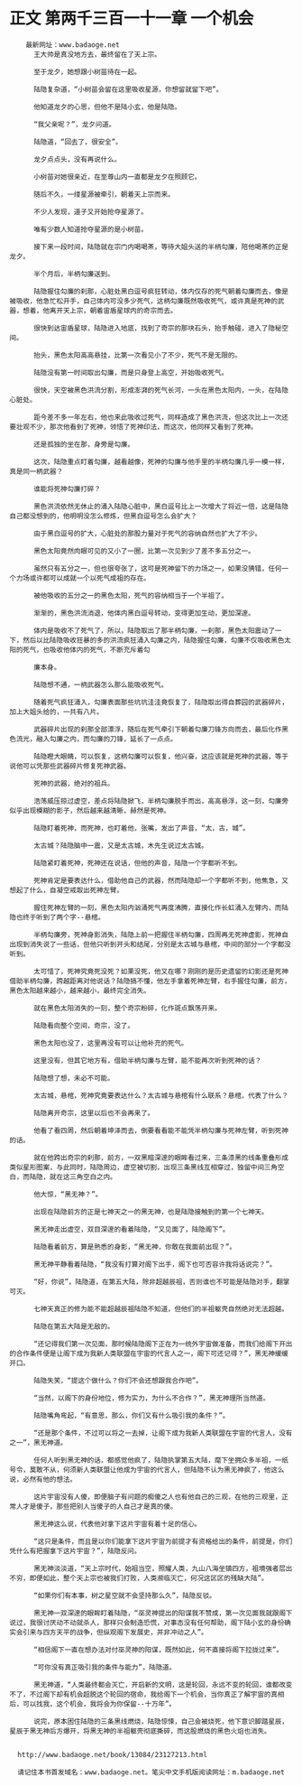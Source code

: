 # 正文 第两千三百一十一章 一个机会
        最新网址：www.badaoge.net
          王大帅是真没地方去，最终留在了天上宗。
      
          至于龙夕，她想跟小树苗待在一起。
      
          陆隐复杂道，“小树苗会留在这里吸收星源，你想留就留下吧”。
      
          他知道龙夕的心思，但他不是陆小玄，他是陆隐。
      
          “我父亲呢？”，龙夕问道。
      
          陆隐道，“回去了，很安全”。
      
          龙夕点点头，没有再说什么。
      
          小树苗对她很亲近，在至尊山内一直都是龙夕在照顾它。
      
          随后不久，一缕星源被牵引，朝着天上宗而来。
      
          不少人发现，道子又开始抢夺星源了。
      
          唯有少数人知道抢夺星源的是小树苗。
      
          接下来一段时间，陆隐就在宗门内喝喝茶，等待大姐头送的半柄勾廉，陪他喝茶的正是龙夕。
      
          半个月后，半柄勾廉送到。
      
          陆隐握住勾廉的刹那，心脏处黑白逗号疯狂转动，体内仅存的死气朝着勾廉而去，像是被吸收，他急忙松开手，自己体内可没多少死气，这柄勾廉既然吸收死气，或许真是死神的武器，想着，他离开天上宗，朝着宙盾星球内的奇宗而去。
      
          很快到达宙盾星球，陆隐进入地底，找到了奇宗的那块石头，抬手触碰，进入了隐秘空间。
      
          抬头，黑色太阳高高悬挂，比第一次看见小了不少，死气不是无限的。
      
          陆隐没有第一时间取出勾廉，而是只身登上高空，开始吸收死气。
      
          很快，天空被黑色洪流分割，形成澎湃的死气长河，一头在黑色太阳内，一头，在陆隐心脏处。
      
          距今差不多一年左右，他也来此吸收过死气，同样造成了黑色洪流，但这次比上一次还要壮观不少，那次他看到了死神，领悟了死神印法，而这次，他同样又看到了死神。
      
          还是孤独的坐在那，身旁是勾廉。
      
          这次，陆隐重点盯着勾廉，越看越像，死神的勾廉与他手里的半柄勾廉几乎一模一样，真是同一柄武器？
      
          谁能将死神勾廉打碎？
      
          黑色洪流依然无休止的涌入陆隐心脏中，黑白逗号比上一次增大了将近一倍，这是陆隐自己都没想到的，他明明没怎么修炼，但黑白逗号怎么会扩大？
      
          由于黑白逗号的扩大，心脏处的那股力量对于死气的容纳自然也扩大了不少。
      
          黑色太阳竟然肉眼可见的又小了一圈，比第一次见到少了差不多五分之一。
      
          虽然只有五分之一，但也很夸张了，这可是死神留下的力场之一，如果没猜错，任何一个力场或许都可以成就一个以死气成祖的存在。
      
          被他吸收的五分之一的黑色太阳，死气的容纳相当于一个半祖了。
      
          渐渐的，黑色洪流消退，他体内黑白逗号转动，变得更加生动，更加深邃。
      
          体内是吸收不了死气了，所以，陆隐取出了那半柄勾廉，一刹那，黑色太阳震动了一下，然后以比陆隐吸收狂暴的多的洪流疯狂涌入勾廉之内，陆隐握住勾廉，勾廉不仅吸收黑色太阳的死气，也吸收他体内的死气，不断充斥着勾
      
          廉本身。
      
          陆隐想不通，一柄武器怎么那么能吸收死气。
      
          随着死气疯狂涌入，勾廉表面那些坑坑洼洼竟恢复了，陆隐取出得自葬园的武器碎片，加上大姐头给的，一共有八片。
      
          武器碎片出现的刹那全部漂浮，随后在死气牵引下朝着勾廉刀锋方向而去，最后化作黑色流光，融入勾廉之内，而勾廉的刀锋，延长了一点点。
      
          陆隐瞪大眼睛，可以恢复，这柄勾廉可以恢复，他兴奋，这应该就是死神的武器，等于说他可以凭那些武器碎片修复死神武器。
      
          死神的武器，绝对的祖兵。
      
          浩荡威压掠过虚空，差点将陆隐掀飞，半柄勾廉脱手而出，高高悬浮，这一刻，勾廉旁似乎出现模糊的影子，然后越来越清晰，赫然是死神。
      
          陆隐盯着死神，而死神，也盯着他，张嘴，发出了声音，“太，古，城”。
      
          太古城？陆隐脑中一震，又是太古城，木先生说过太古城。
      
          陆隐紧盯着死神，死神还在说话，但他的声音，陆隐一个字都听不到。
      
          死神肯定是要表达什么，借助他自己的武器，然而陆隐却一个字都听不到，他焦急，又想起了什么，自凝空戒取出死神左臂。
      
          握住死神左臂的一刻，黑色太阳内汹涌死气再度沸腾，直接化作长虹涌入左臂内，而陆隐也终于听到了两个字--悬棺。
      
          半柄勾廉旁，死神身影消失，陆隐上前一把握住半柄勾廉，四周再无死神虚影，死神自出现到消失说了一些话，但他只听到开头和结尾，分别是太古城与悬棺，中间的部分一个字都没听到。
      
          太可惜了，死神究竟死没死？如果没死，他又在哪？刚刚的是历史遗留的幻影还是死神借助半柄勾廉，跨越距离对他说话？陆隐搞不懂，他左手拿着死神左臂，右手握住勾廉，前方，黑色太阳越来越小，越来越小，最终完全消失。
      
          就在黑色太阳消失的一刻，整个奇宗粉碎，化作斑点飘荡开来。
      
          陆隐看向整个空间，奇宗，没了。
      
          黑色太阳也没了，这里再没有可以让他补充的死气。
      
          这里没有，但其它地方有，借助半柄勾廉与左臂，能不能再次听到死神的话？
      
          陆隐想了想，未必不可能。
      
          太古城，悬棺，死神究竟要表达什么？太古城与悬棺有什么联系？悬棺，代表了什么？
      
          陆隐离开奇宗，这里以后也不会再来了。
      
          他看了看四周，然后朝着坤泽而去，倒要看看能不能凭半柄勾廉与死神左臂，听到死神的话。
      
          就在他跨出奇宗的刹那，前方，一双黑暗深邃的眼眸看过来，三条漆黑的线条重叠形成类似星形图案，与此同时，陆隐周边，虚空被切割，出现三条黑线互相穿过，独留中间三角空白，而陆隐，就在这三角空白之内。
      
          他大惊，“黑无神？”。
      
          出现在陆隐前方的正是七神天之一的黑无神，也是陆隐接触到的第一个七神天。
      
          黑无神走出虚空，双目深邃的看着陆隐，“又见面了，陆隐阁下”。
      
          陆隐看着前方，算是熟悉的身影，“黑无神，你敢在我面前出现？”。
      
          黑无神平静看着陆隐，“我没有打算对阁下出手，阁下也可否容许我将话说完？”。
      
          “好，你说”，陆隐道，在第五大陆，除非超越辰祖，否则谁也不可能是陆隐对手，翻掌可灭。
      
          七神天真正的修为能不能超越辰祖陆隐不知道，但他们的半祖躯壳自然绝对无法超越。
      
          陆隐在第五大陆是无敌的。
      
          “还记得我们第一次见面，那时候陆隐阁下正在为一统外宇宙做准备，而我们给阁下开出的合作条件便是让阁下成为我新人类联盟在宇宙的代言人之一，阁下可还记得？”，黑无神缓缓开口。
      
          陆隐失笑，“提这个做什么？你们不会还想跟我合作吧”。
      
          “当然，以阁下的身份地位，修为实力，为什么不合作？”，黑无神理所当然道。
      
          陆隐嘴角弯起，“有意思，那么，你们又有什么吸引我的条件？”。
      
          “还是那个条件，不过可以将之一去掉，让阁下成为我新人类联盟在宇宙的代言人，没有之一”，黑无神道。
      
          任何人听到黑无神的话，都感觉他疯了，陆隐执掌第五大陆，麾下坐拥众多半祖，一纸号令，莫敢不从，何须新人类联盟让他成为宇宙的代言人，但陆隐不认为黑无神疯了，他这么说，必然有他的想法。
      
          这片宇宙没有人傻，即便脑子有问题的痴傻之人也有他自己的三观，在他的三观里，正常人才是傻子，那些把别人当傻子的人自己才是真的傻。
      
          黑无神这么说，代表他对拿下这片宇宙有着十足的信心。
      
          “这只是条件，而且是以你们能拿下这片宇宙为前提才有资格给出的条件，前提是，你们凭什么有把握拿下这片宇宙？”，陆隐反问。
      
          黑无神淡淡道，“天上宗时代，始祖当空，照耀人类，九山八海坐镇四方，祖境强者层出不穷，即便如此，整个天上宗也被我们打败，人类濒临灭亡，何况这区区的残缺大陆”。
      
          “如果你们有本事，树之星空就不会坚持那么久”，陆隐反驳。
      
          黑无神一双深邃的眼眸盯着陆隐，“巫灵神提出的阳谋我不赞成，第一次见面我就跟阁下说过，我很讨厌动不动就杀人，那样只会制造恐慌，对事态没有任何帮助，阁下陆小玄的身份确实会引来与四方天平的战争，但纵观阁下发展史，并非冲动之人”。
      
          “相信阁下一直在想办法对付巫灵神的阳谋，既然如此，何不直接将阁下拉拢过来”。
      
          “可你没有真正吸引我的条件与能力”，陆隐道。
      
          黑无神道，“人类最终都会灭亡，开启新的文明，这是轮回，永远不变的轮回，谁都改变不了，不过阁下却有机会超脱这个轮回的宿命，我给阁下一个机会，当你真正了解宇宙的真相后，可以找我，这个机会，我将会为你保留--十万年”。
      
          说完，原本困住陆隐的三条黑线燃烧，陆隐惊悚，自己会被烧死，他下意识脚踏星辰，星辰于黑无神后方爆开，将黑无神的半祖躯壳彻底撕碎，而这股燃烧的黑色火焰也消失。
      
      
      http://www.badaoge.net/book/13084/23127213.html
      
      请记住本书首发域名：www.badaoge.net。笔尖中文手机版阅读网址：m.badaoge.net